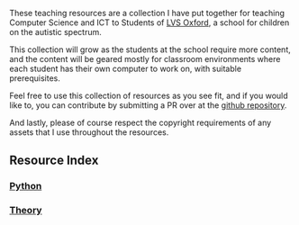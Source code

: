 ---
---

These teaching resources are a collection I have put together for teaching
Computer Science and ICT to Students of [LVS
Oxford](http://www.lvs-oxford.org.uk/), a school for children on the autistic
spectrum.

This collection will grow as the students at the school require more content,
and the content will be geared mostly for classroom environments where each
student has their own computer to work on, with suitable prerequisites.

Feel free to use this collection of resources as you see fit, and if you would
like to, you can contribute by submitting a PR over at the [github
repository](https://github.com/samlanning/teaching-resources).

And lastly, please of course respect the copyright requirements of any assets
that I use throughout the resources.

## Resource Index

### [Python](python/)

### [Theory](theory/)

